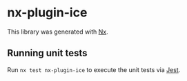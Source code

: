 # nx-plugin-ice

This library was generated with [Nx](https://nx.dev).

## Running unit tests

Run `nx test nx-plugin-ice` to execute the unit tests via [Jest](https://jestjs.io).
